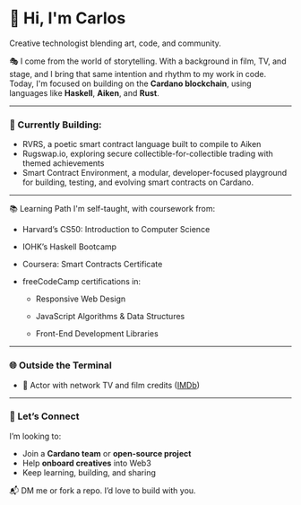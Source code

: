 # 👋 Hi, I'm Carlos

Creative technologist blending art, code, and community.

🎭 I come from the world of storytelling. With a background in film, TV, and stage, and I bring that same intention and rhythm to my work in code. Today, I'm focused on building on the **Cardano blockchain**, using languages like **Haskell**, **Aiken**, and **Rust**.

---

### 🧱 Currently Building:
- RVRS, a poetic smart contract language built to compile to Aiken 
- Rugswap.io, exploring secure collectible-for-collectible trading with themed achievements    
- Smart Contract Environment, a modular, developer-focused playground for building, testing, and evolving smart contracts on Cardano. 

---
📚 Learning Path
I'm self-taught, with coursework from:

- Harvard’s CS50: Introduction to Computer Science

- IOHK’s Haskell Bootcamp

- Coursera: Smart Contracts Certificate

- freeCodeCamp certifications in:

   - Responsive Web Design

   - JavaScript Algorithms & Data Structures

   - Front-End Development Libraries
     
---

### 🌐 Outside the Terminal
- 🎥 Actor with network TV and film credits ([IMDb](https://www.imdb.com/name/nm7121880/))

---

### 🤝 Let’s Connect
I’m looking to:
- Join a **Cardano team** or **open-source project**
- Help **onboard creatives** into Web3
- Keep learning, building, and sharing

📬 DM me or fork a repo. I’d love to build with you.
